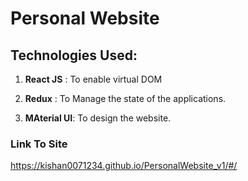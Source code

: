 <h1>Personal Website</h1>

<h2> Technologies Used:</h2>

1. <b>React JS</b> : To enable virtual DOM 

2. <b>Redux</b>    : To Manage the state of the applications.  

3. <b>MAterial UI</b>: To design the website.

<h3> Link To Site</h3>

https://kishan0071234.github.io/PersonalWebsite_v1/#/
